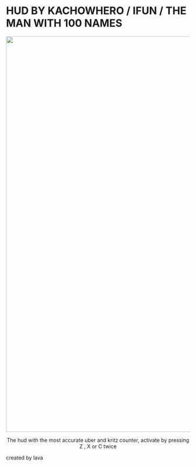# HUD BY KACHOWHERO / IFUN / THE MAN WITH 100 NAMES

<p align="center">
    <img width="1920" height="1080" src="https://i.imgur.com/U8KMtuk.png">
</p>

  <p align="center">
    The hud with the most accurate uber and kritz counter, activate by pressing Z , X or C twice
  </p>

created by lava
